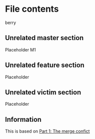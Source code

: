 # File contents
berry


## Unrelated master section
Placeholder
M1

## Unrelated feature section
Placeholder

## Unrelated victim section
Placeholder

## Information
This is based on [Part 1: The merge confict](https://devblogs.microsoft.com/oldnewthing/20180312-00/?p=98215)
